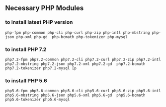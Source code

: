 ## Necessary PHP Modules

### to install latest PHP version

````
php-fpm php-common php-cli php-curl php-zip php-intl php-mbstring php-json php-xml php-gd  php-bcmath php-tokenizer php-mysql
````


### to install PHP 7.2 

````
php7.2-fpm php7.2-common php7.2-cli php7.2-curl php7.2-zip php7.2-intl php7.2-mbstring php7.2-json php7.2-xml php7.2-gd  php7.2-bcmath php7.2-tokenizer php7.2-mysql [p
````


### to install PHP 5.6 

````
php5.6-fpm php5.6-common php5.6-cli php5.6-curl php5.6-zip php5.6-intl php5.6-mbstring php5.6-json php5.6-xml php5.6-gd  php5.6-bcmath php5.6-tokenizer php5.6-mysql
````

